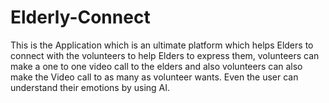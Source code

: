 # Elderly-Connect
This is the Application which is an ultimate platform which helps Elders to connect with the volunteers to help Elders to express them, volunteers can make a one to one video call to the elders and also volunteers can also make the Video call to as many as volunteer wants. Even the user can understand their emotions by using AI. 
